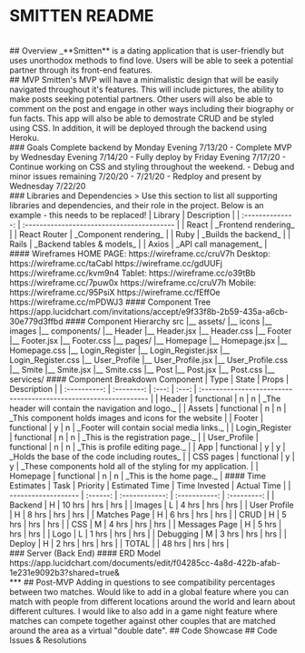 # SMITTEN README
<br>
## Overview
_**Smitten** is a dating application that is user-friendly but uses unorthodox methods to find love. Users will be able to seek a potential partner through its front-end features.
<br>
## MVP
Smitten's MVP will have a minimalistic design that will be easily navigated throughout it's features. This will include pictures, the ability to make posts seeking potential partners. Other users will also be able to comment on the post and engage in other ways including their biography or fun facts. This app will also be able to demostrate CRUD and be styled using CSS. In addition, it will be deployed through the backend using Heroku.
<br>
### Goals
  Complete backend by Monday Evening 7/13/20
- Complete MVP by Wednesday Evening 7/14/20
- Fully deploy by Friday Evening 7/17/20
- Continue working on CSS and styling throughout the weekend.
- Debug and minor issues remaining 7/20/20 - 7/21/20
- Redploy and present by Wednesday 7/22/20
<br>
### Libraries and Dependencies
> Use this section to list all supporting libraries and dependencies, and their role in the project. Below is an example - this needs to be replaced!
|     Library      | Description                                |
| :--------------: | :----------------------------------------- |
|      React       |          _Frontend rendering_              |
|   React Router   |          _Component rendering_             |
|      Ruby        |          _Builds the backend_              |
|      Rails       |          _Backend tables & models_         |
|      Axios       |          _API call management_             |
<br>
#### Wireframes
HOME PAGE:
https://wireframe.cc/cruV7h
Desktop:
https://wireframe.cc/taCabl
https://wireframe.cc/gdUUFj
https://wireframe.cc/kvm9n4
Tablet:
https://wireframe.cc/o39tBb
https://wireframe.cc/7puw0x
https://wireframe.cc/cruV7h
Mobile:
https://wireframe.cc/95PsiX
https://wireframe.cc/fEffOe
https://wireframe.cc/mPDWJ3
#### Component Tree
https://app.lucidchart.com/invitations/accept/e9f33f8b-2b59-435a-a6cb-30e779d3ffbd
#### Component Hierarchy
src
|__ assets/
      |__ icons
      |__ images
|__ components/
      |__ Header
        |__ Header.jsx
        |__ Header.css
      |__ Footer
        |__ Footer.jsx
        |__ Footer.css
|__ pages/
      |__ Homepage
        |__ Homepage.jsx
        |__ Homepage.css
      |__ Login_Register
        |__ Login_Register.jsx
        |__ Login_Register.css
      |__ User_Profile
        |__ User_Profile.jsx
        |__ User_Profile.css
      |__ Smite
        |__ Smite.jsx
        |__ Smite.css
      |__ Post
        |__ Post.jsx
        |__ Post.css
|__ services/
#### Component Breakdown
  Component   |    Type    | State | Props | Description                                                      |
| :----------: | :--------: | :---: | :---: | :--------------------------------------------------------------- |
|    Header    | functional |   n   |   n   | _The header will contain the navigation and logo._               |
|    Assets       | functional |   n   |   n   | _This component holds images and icons for the website        |
|   Footer     | functional |   y   |   n   | _Footer will contain social media links._                          |
|    Login_Register      | functional |   n   |   n   | _This is the registration page._                    |
|    User_Profile    | functional |   n   |   n   | _This is profile editing page._    |
|    App   | functional |   y   |   y   | _Holds the base of the code including routes_  |
|    CSS pages | functional |   y   |   y   | _These components hold all of the styling for my application.    |
|    Homepage    | functional |   n   |   n   | _This is the home page._               |
#### Time Estimates
| Task                | Priority | Estimated Time | Time Invested | Actual Time |
| ------------------- | :------: | :------------: | :-----------: | :---------: |
| Backend             |    H     |     10 hrs     |      hrs      |     hrs     |
| Images              |    L     |     4 hrs      |      hrs      |     hrs     |
| User Profile        |    H     |     8 hrs      |      hrs      |     hrs     |
| Matches Page        |    H     |     6 hrs      |      hrs      |     hrs     |
| CRUD                |    H     |     5 hrs      |      hrs      |     hrs     |
| CSS                 |    M     |     4 hrs      |      hrs      |     hrs     |
| Messages Page       |    H     |     5 hrs      |      hrs      |     hrs     |
| Logo                |    L     |     1 hrs      |      hrs      |     hrs     |
| Debugging           |    M     |     3 hrs      |      hrs      |     hrs     |
| Deploy              |    H     |     2 hrs      |      hrs      |     hrs     |
| TOTAL               |          |     48 hrs     |      hrs      |     hrs     |
<br>
### Server (Back End)
#### ERD Model
https://app.lucidchart.com/documents/edit/f04285cc-4a8d-422b-afab-1e231e9092b3?shared=true&
<br>
***
## Post-MVP
Adding in questions to see compatibility percentages between two matches. Would like to add in a global feature where you can match with people from different locations around the world and learn about different cultures. I would like to also add in a game night feature where matches can compete together against other couples that are matched around the area as a virtual "double date".
## Code Showcase
## Code Issues & Resolutions